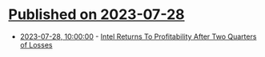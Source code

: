 # [Published on 2023-07-28](index.md)

* [2023-07-28, 10:00:00](https://slashdot.org/story/23/07/27/2223213/intel-returns-to-profitability-after-two-quarters-of-losses?utm_source=rss1.0mainlinkanon&utm_medium=feed) - [Intel Returns To Profitability After Two Quarters of Losses](https://slashdot.org/story/23/07/27/2223213/intel-returns-to-profitability-after-two-quarters-of-losses?utm_source=rss1.0mainlinkanon&utm_medium=feed)
